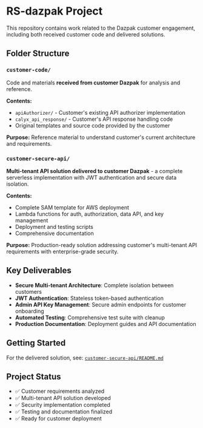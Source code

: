 # RS-dazpak Project

This repository contains work related to the Dazpak customer engagement, including both received customer code and delivered solutions.

## Folder Structure

### `customer-code/`
Code and materials **received from customer Dazpak** for analysis and reference.

**Contents:**
- `apiAuthorizer/` - Customer's existing API authorizer implementation
- `calyx_api_response/` - Customer's API response handling code
- Original templates and source code provided by the customer

**Purpose:** Reference material to understand customer's current architecture and requirements.

### `customer-secure-api/`
**Multi-tenant API solution delivered to customer Dazpak** - a complete serverless implementation with JWT authentication and secure data isolation.

**Contents:**
- Complete SAM template for AWS deployment
- Lambda functions for auth, authorization, data API, and key management
- Deployment and testing scripts
- Comprehensive documentation

**Purpose:** Production-ready solution addressing customer's multi-tenant API requirements with enterprise-grade security.

## Key Deliverables

- **Secure Multi-tenant Architecture**: Complete isolation between customers
- **JWT Authentication**: Stateless token-based authentication
- **Admin API Key Management**: Secure admin endpoints for customer onboarding
- **Automated Testing**: Comprehensive test suite with cleanup
- **Production Documentation**: Deployment guides and API documentation

## Getting Started

For the delivered solution, see: [`customer-secure-api/README.md`](customer-secure-api/README.md)

## Project Status

- ✅ Customer requirements analyzed
- ✅ Multi-tenant API solution developed
- ✅ Security implementation completed
- ✅ Testing and documentation finalized
- ✅ Ready for customer deployment
